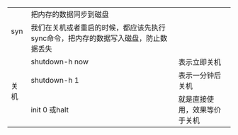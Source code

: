 <table>
    <tr>
        <td rowspan="2">syn</td> 
        <td colspan="2">把内存的数据同步到磁盘</td> 
   </tr>
    <tr>
  		<td>我们在关机或者重启的时候，都应该先执行sync命令，把内存的数据写入磁盘，防止数据丢失</td> 
    </tr>
    <tr>
        <td rowspan="3">关机</td> 
        <td>shutdown-h now</td> 
        <td>表示立即关机</td>
    </tr>
    <tr>
        <td>shutdown-h 1</td>
        <td>表示一分钟后关机</td>
    </tr>
    <tr>
        <td>init 0 或halt</td>
        <td>就是直接使用，效果等价于关机</td>
    </tr>
</table>
